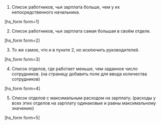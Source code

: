 
1.	Список работников, чья зарплата больше, чем у их непосредственного начальника.

[hs_form form=1]

2.	Список работников, чья зарплата самая большая в своём отделе.

[hs_form form=2]

3.	То же самое, что и в пункте 2, но исключить руководителей.

[hs_form form=3]

4.	Список отделов, где работает меньше, чем заданное число сотрудников. (на страницу добавить поле для ввода количества сотрудников)

[hs_form form=4]

5.	Список отделов с максимальным расходом на зарплату. (расходы у всех этих отделов на зарплату одинаковые и равны максимальному значению)

[hs_form form=5]










